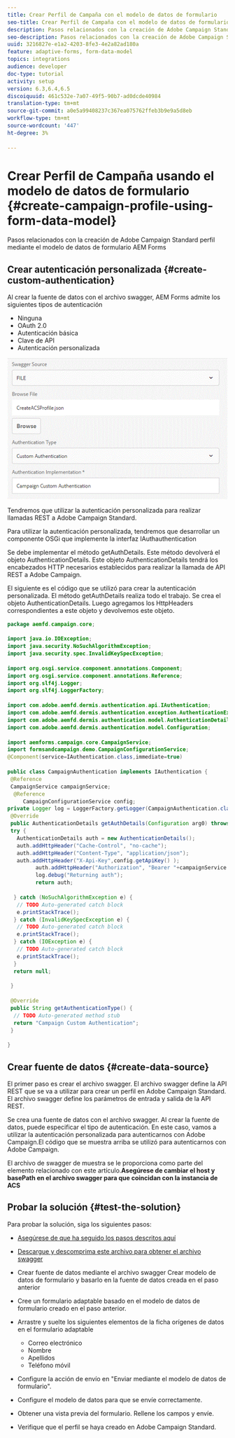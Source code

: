 ```yaml
---
title: Crear Perfil de Campaña con el modelo de datos de formulario
seo-title: Crear Perfil de Campaña con el modelo de datos de formulario
description: Pasos relacionados con la creación de Adobe Campaign Standard perfil mediante el modelo de datos de formulario AEM Forms
seo-description: Pasos relacionados con la creación de Adobe Campaign Standard perfil mediante el modelo de datos de formulario AEM Forms
uuid: 3216827e-e1a2-4203-8fe3-4e2a82ad180a
feature: adaptive-forms, form-data-model
topics: integrations
audience: developer
doc-type: tutorial
activity: setup
version: 6.3,6.4,6.5
discoiquuid: 461c532e-7a07-49f5-90b7-ad0dcde40984
translation-type: tm+mt
source-git-commit: a0e5a99408237c367ea075762ffeb3b9e9a5d8eb
workflow-type: tm+mt
source-wordcount: '447'
ht-degree: 3%

---
```



# Crear Perfil de Campaña usando el modelo de datos de formulario {#create-campaign-profile-using-form-data-model}

Pasos relacionados con la creación de Adobe Campaign Standard perfil mediante el modelo de datos de formulario AEM Forms

## Crear autenticación personalizada {#create-custom-authentication}

Al crear la fuente de datos con el archivo swagger, AEM Forms admite los siguientes tipos de autenticación

* Ninguna
* OAuth 2.0
* Autenticación básica
* Clave de API
* Autenticación personalizada

![campaignFdm](assets/campaignfdm.gif)

Tendremos que utilizar la autenticación personalizada para realizar llamadas REST a Adobe Campaign Standard.

Para utilizar la autenticación personalizada, tendremos que desarrollar un componente OSGi que implemente la interfaz IAuthauthentication

Se debe implementar el método getAuthDetails. Este método devolverá el objeto AuthenticationDetails. Este objeto AuthenticationDetails tendrá los encabezados HTTP necesarios establecidos para realizar la llamada de API REST a Adobe Campaign.

El siguiente es el código que se utilizó para crear la autenticación personalizada. El método getAuthDetails realiza todo el trabajo. Se crea el objeto AuthenticationDetails. Luego agregamos los HttpHeaders correspondientes a este objeto y devolvemos este objeto.

```java
package aemfd.campaign.core;

import java.io.IOException;
import java.security.NoSuchAlgorithmException;
import java.security.spec.InvalidKeySpecException;

import org.osgi.service.component.annotations.Component;
import org.osgi.service.component.annotations.Reference;
import org.slf4j.Logger;
import org.slf4j.LoggerFactory;

import com.adobe.aemfd.dermis.authentication.api.IAuthentication;
import com.adobe.aemfd.dermis.authentication.exception.AuthenticationException;
import com.adobe.aemfd.dermis.authentication.model.AuthenticationDetails;
import com.adobe.aemfd.dermis.authentication.model.Configuration;

import aemforms.campaign.core.CampaignService;
import formsandcampaign.demo.CampaignConfigurationService;
@Component(service=IAuthentication.class,immediate=true)

public class CampaignAuthentication implements IAuthentication {
 @Reference
 CampaignService campaignService;
  @Reference
     CampaignConfigurationService config;
private Logger log = LoggerFactory.getLogger(CampaignAuthentication.class);
 @Override
 public AuthenticationDetails getAuthDetails(Configuration arg0) throws AuthenticationException {
 try {
   AuthenticationDetails auth = new AuthenticationDetails();
   auth.addHttpHeader("Cache-Control", "no-cache");
   auth.addHttpHeader("Content-Type", "application/json");
   auth.addHttpHeader("X-Api-Key",config.getApiKey() );
         auth.addHttpHeader("Authorization", "Bearer "+campaignService.getAccessToken());
         log.debug("Returning auth");
         return auth;
   
  } catch (NoSuchAlgorithmException e) {
   // TODO Auto-generated catch block
   e.printStackTrace();
  } catch (InvalidKeySpecException e) {
   // TODO Auto-generated catch block
   e.printStackTrace();
  } catch (IOException e) {
   // TODO Auto-generated catch block
   e.printStackTrace();
  }
  return null;
  
 }

 @Override
 public String getAuthenticationType() {
  // TODO Auto-generated method stub
  return "Campaign Custom Authentication";
 }

}
```

## Crear fuente de datos {#create-data-source}

El primer paso es crear el archivo swagger. El archivo swagger define la API REST que se va a utilizar para crear un perfil en Adobe Campaign Standard. El archivo swagger define los parámetros de entrada y salida de la API REST.

Se crea una fuente de datos con el archivo swagger. Al crear la fuente de datos, puede especificar el tipo de autenticación. En este caso, vamos a utilizar la autenticación personalizada para autenticarnos con Adobe Campaign.El código que se muestra arriba se utilizó para autenticarnos con Adobe Campaign.

El archivo de swagger de muestra se le proporciona como parte del elemento relacionado con este artículo.**Asegúrese de cambiar el host y basePath en el archivo swagger para que coincidan con la instancia de ACS**

## Probar la solución {#test-the-solution}

Para probar la solución, siga los siguientes pasos:
* [Asegúrese de que ha seguido los pasos descritos aquí](aem-forms-with-campaign-standard-getting-started-tutorial.md)
* [Descargue y descomprima este archivo para obtener el archivo swagger](assets/create-acs-profile-swagger-file.zip)
* Crear fuente de datos mediante el archivo swagger
Crear modelo de datos de formulario y basarlo en la fuente de datos creada en el paso anterior
* Cree un formulario adaptable basado en el modelo de datos de formulario creado en el paso anterior.
* Arrastre y suelte los siguientes elementos de la ficha orígenes de datos en el formulario adaptable

   * Correo electrónico
   * Nombre
   * Apellidos
   * Teléfono móvil

* Configure la acción de envío en &quot;Enviar mediante el modelo de datos de formulario&quot;.
* Configure el modelo de datos para que se envíe correctamente.
* Obtener una vista previa del formulario. Rellene los campos y envíe.
* Verifique que el perfil se haya creado en Adobe Campaign Standard.
